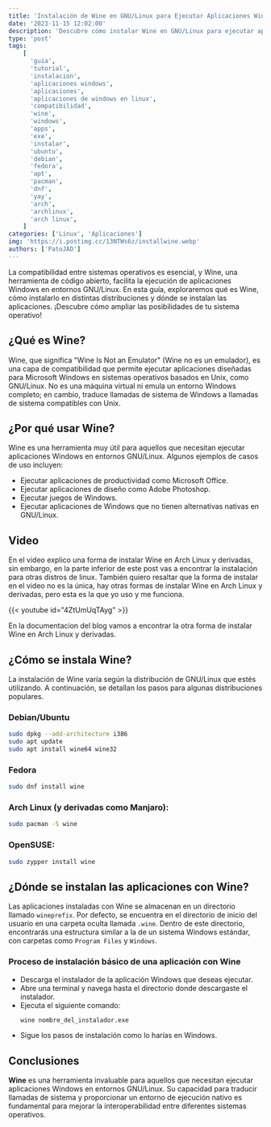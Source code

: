 ```yaml
---
title: 'Instalación de Wine en GNU/Linux para Ejecutar Aplicaciones Windows'
date: '2023-11-15 12:02:00'
description: 'Descubre cómo instalar Wine en GNU/Linux para ejecutar aplicaciones Windows. Guía paso a paso para distintas distribuciones, y conoce dónde se instalan las aplicaciones con Wine. Optimiza tu sistema operativo para una mayor versatilidad.'
type: 'post'
tags:
    [
      'guia',
      'tutorial',
      'instalacion',
      'aplicaciones windows',
      'aplicaciones',
      'aplicaciones de windows en linux',
      'compatibilidad',
      'wine',
      'windows',
      'apps',
      'exe',
      'instalar',
      'ubuntu',
      'debian',
      'fedora',
      'apt',
      'pacman',
      'dnf',
      'yay',
      'arch',
      'archlinux',
      'arch linux',
    ]
categories: ['Linux', 'Aplicaciones']
img: 'https://i.postimg.cc/13NTWs6z/installwine.webp'
authors: ['PatoJAD']
---
```


La compatibilidad entre sistemas operativos es esencial, y Wine, una herramienta de código abierto, facilita la ejecución de aplicaciones Windows en entornos GNU/Linux. En esta guía, exploraremos qué es Wine, cómo instalarlo en distintas distribuciones y dónde se instalan las aplicaciones. ¡Descubre cómo ampliar las posibilidades de tu sistema operativo!

## ¿Qué es Wine?

Wine, que significa "Wine Is Not an Emulator" (Wine no es un emulador), es una capa de compatibilidad que permite ejecutar aplicaciones diseñadas para Microsoft Windows en sistemas operativos basados en Unix, como GNU/Linux. No es una máquina virtual ni emula un entorno Windows completo; en cambio, traduce llamadas de sistema de Windows a llamadas de sistema compatibles con Unix.

## ¿Por qué usar Wine?

Wine es una herramienta muy útil para aquellos que necesitan ejecutar aplicaciones Windows en entornos GNU/Linux. Algunos ejemplos de casos de uso incluyen:

* Ejecutar aplicaciones de productividad como Microsoft Office.
* Ejecutar aplicaciones de diseño como Adobe Photoshop.
* Ejecutar juegos de Windows.
* Ejecutar aplicaciones de Windows que no tienen alternativas nativas en GNU/Linux.

## Video

En el video explico una forma de instalar Wine en Arch Linux y derivadas, sin embargo, en la parte inferior de este post vas a encontrar la instalación para otras distros de linux. También quiero resaltar que la forma de instalar en el video no es la única, hay otras formas de instalar Wine en Arch Linux y derivadas, pero esta es la que yo uso y me funciona. 

{{< youtube id="4ZtUmUqTAyg" >}}

En la documentacion del blog vamos a encontrar la otra forma de instalar Wine en Arch Linux y derivadas.

## ¿Cómo se instala Wine?

La instalación de Wine varía según la distribución de GNU/Linux que estés utilizando. A continuación, se detallan los pasos para algunas distribuciones populares.

### Debian/Ubuntu
```zsh
sudo dpkg --add-architecture i386
sudo apt update
sudo apt install wine64 wine32
```

### Fedora

```zsh
sudo dnf install wine
```

### Arch Linux (y derivadas como Manjaro):

```zsh
sudo pacman -S wine
```

### OpenSUSE:

```zsh
sudo zypper install wine
```

## ¿Dónde se instalan las aplicaciones con Wine?

Las aplicaciones instaladas con Wine se almacenan en un directorio llamado `wineprefix`. Por defecto, se encuentra en el directorio de inicio del usuario en una carpeta oculta llamada `.wine`. Dentro de este directorio, encontrarás una estructura similar a la de un sistema Windows estándar, con carpetas como `Program Files` y `Windows`.

### Proceso de instalación básico de una aplicación con Wine

* Descarga el instalador de la aplicación Windows que deseas ejecutar.
* Abre una terminal y navega hasta el directorio donde descargaste el instalador.
* Ejecuta el siguiente comando:
  ```zsh
  wine nombre_del_instalador.exe
  ```
* Sigue los pasos de instalación como lo harías en Windows.

## Conclusiones

**Wine** es una herramienta invaluable para aquellos que necesitan ejecutar aplicaciones Windows en entornos GNU/Linux. Su capacidad para traducir llamadas de sistema y proporcionar un entorno de ejecución nativo es fundamental para mejorar la interoperabilidad entre diferentes sistemas operativos.